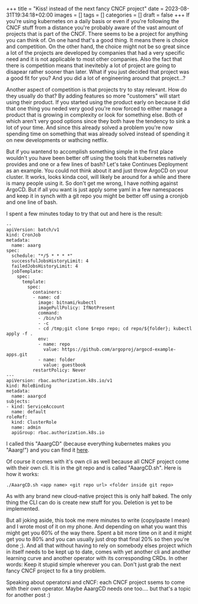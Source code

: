 +++
title = "Kiss! instead of the next fancy CNCF project"
date = 2023-08-31T19:34:18+02:00
images = []
tags = []
categories = []
draft = false
+++
If you're using kubernetes on a daily basis or even if you're following the CNCF stuff from a distance you're probably aware of the vast amount of projects that is part of the CNCF. There seems to be a project for anything you can think of.
On one hand that's a good thing. It means there is choice and competition. 
On the other hand, the choice might not be so great since a lot of the projects are developed by companies that had a very specific need and it is not applicable to most other companies. Also the fact that there is competition means that inevitebly a lot of project are going to disapear rather sooner than later. What if you just decided that project was a good fit for you? And you did a lot of engineering around that project...?

Another aspect of competition is that projects try to stay relevant. How do they usually do that? By adding features so more "customers" will start using their product. If you started using the product early on because it did that one thing you neded very good you're now forced to either manage a product that is growing in complexity or look for something else. Both of which aren't very good options since they both have the tendency to sink a lot of your time. And since this already solved a problem you're now spending time on something that was already solved instead of spending it on new developments or wathcing netflix.

But if you wantend to accomplish something simple in the first place wouldn't you have been better off using the tools that kubernetes natively provides and one or a few lines of bash? Let's take Continues Deployment as an example. You could not think about it and just throw ArgoCD on your cluster. It works, looks kinda cool, will likely be around for a while and there is many people using it. So don't get me wrong, I have nothing against ArgoCD. But if all you want is just apply some yaml in a few namespaces and keep it in synch with a git repo you might be better off using a cronjob and one line of bash. 

I spent a few minutes today to try that out and here is the result:

```
--
apiVersion: batch/v1
kind: CronJob
metadata:
  name: aaarg
spec:
  schedule: "*/5 * * * *"
  successfulJobsHistoryLimit: 4
  failedJobsHistoryLimit: 4
  jobTemplate:
    spec:
      template:
        spec:
          containers:
          - name: cd
            image: bitnami/kubectl
            imagePullPolicy: IfNotPresent
            command:
            - /bin/sh
            - -c
            - cd /tmp;git clone $repo repo; cd repo/${folder}; kubectl apply -f . 
            env:
            - name: repo
              value: https://github.com/argoproj/argocd-example-apps.git
            - name: folder
              value: guestbook
          restartPolicy: Never
---
apiVersion: rbac.authorization.k8s.io/v1
kind: RoleBinding
metadata:
  name: aaargcd
subjects:
- kind: ServiceAccount
  name: default
roleRef:
  kind: ClusterRole
  name: admin
  apiGroup: rbac.authorization.k8s.io
```

I called this "AaargCD" (because everything kubernetes makes you "Aaarg!") and you can find it [here](https://github.com/vChrisR/AaargCD).

Of course it comes with it's own cli as well because all CNCF project come with their own cli. It is in the git repo and is called "AaargCD.sh". Here is how it works:

```
./AaargCD.sh <app name> <git repo url> <folder inside git repo>
```

As with any brand new cloud-native project this is only half baked. The only thing the CLI can do is create new stuff for you. Deletion is yet to be implemented.

But all joking aside, this took me mere minutes to write (copy/paste I mean) and I wrote most of it on my phone. And depending on what you want this might get you 60% of the way there. Spent a bit more time on it and it might get you to 80% and you can usually just drop that final 20% so then you're done ;). And all that without having to rely on somebody elses project which in itself needs to be kept up to date, comes with yet another cli and another learning curve and another operator with its corresponding CRDs. In other words: Keep it stupid simple wherever you can. Don't just grab the next fancy CNCF project to fix a tiny problem.

Speaking about operatorsi and cNCF: each CNCF project ssems to come with their own operator. Maybe AaargCD needs one too....  but that's a topic for another post :)

 
